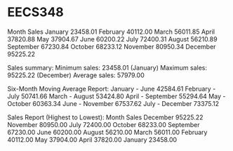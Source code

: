 # EECS348
Month           Sales
January         23458.01
February                40112.00
March           56011.85
April           37820.88
May             37904.67
June            60200.22
July            72400.31
August          56210.89
September               67230.84
October         68233.12
November                80950.34
December                95225.22

Sales summary:
Minimum sales:  23458.01        (January)
Maximum sales:  95225.22        (December)
Average sales:  57979.00

Six-Month Moving Average Report:
January   -  June               42584.61
February  -  July               50741.66
March     -  August             53424.80
April     -  September          55294.64
May       -  October            60363.34
June      -  November           67537.62
July      -  December           73375.12

Sales Report (Highest to Lowest):
Month           Sales
December                95225.22
November                80950.00
July            72400.00
October         68233.00
September               67230.00
June            60200.00
August          56210.00
March           56011.00
February                40112.00
May             37904.00
April           37820.00
January         23458.00
